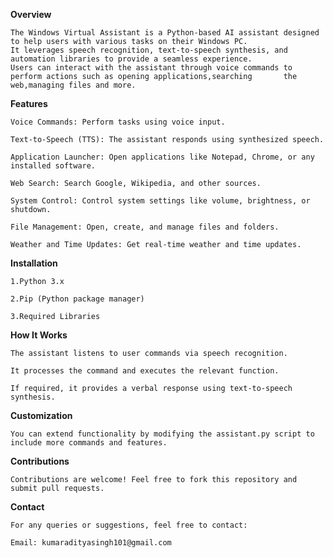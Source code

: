 **Overview**

    The Windows Virtual Assistant is a Python-based AI assistant designed to help users with various tasks on their Windows PC.
    It leverages speech recognition, text-to-speech synthesis, and automation libraries to provide a seamless experience.
    Users can interact with the assistant through voice commands to perform actions such as opening applications,searching       the web,managing files and more.

**Features**

    Voice Commands: Perform tasks using voice input.

    Text-to-Speech (TTS): The assistant responds using synthesized speech.

    Application Launcher: Open applications like Notepad, Chrome, or any installed software.

    Web Search: Search Google, Wikipedia, and other sources.

    System Control: Control system settings like volume, brightness, or shutdown.

    File Management: Open, create, and manage files and folders.

    Weather and Time Updates: Get real-time weather and time updates.

**Installation**

    1.Python 3.x

    2.Pip (Python package manager)

    3.Required Libraries

**How It Works**

    The assistant listens to user commands via speech recognition.

    It processes the command and executes the relevant function.

    If required, it provides a verbal response using text-to-speech synthesis.

**Customization**

    You can extend functionality by modifying the assistant.py script to include more commands and features.

**Contributions**

    Contributions are welcome! Feel free to fork this repository and submit pull requests.

**Contact**

    For any queries or suggestions, feel free to contact:

    Email: kumaradityasingh101@gmail.com
